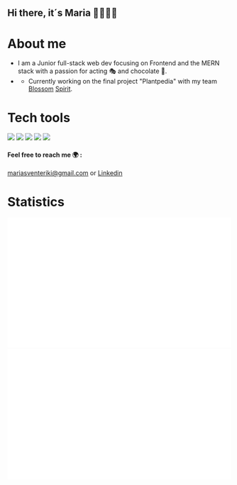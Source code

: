 ## Hi there, it´s Maria 👋👩🏼‍💻
# About me
* I am a Junior full-stack web dev focusing on Frontend and the MERN stack with a passion for acting 🎭 and chocolate 🍫. 
* * Currently working on the final project "Plantpedia" with my team 
[Blossom](https://github.com/aegli84/aegli84) [Spirit](https://github.com/NicklausDim).
# Tech tools 
<img with= "100" height= "100" src= "https://cdn.freebiesupply.com/logos/large/2x/react-1-logo-png-transparent.png"/>
<img with= "100" height= "100" src= "https://cdn.iconscout.com/icon/free/png-256/javascript-2038874-1720087.png"/>
<img with= "100" height= "100" src= "https://icon-library.com/images/html5-icon/html5-icon-13.jpg"/>
<img with= "100" height= "100" src= "https://icon-library.com/images/css-icon-png/css-icon-png-0.jpg"/>
<img with= "100" height= "100" src= "https://www.freepnglogos.com/uploads/javascript-png/javascript-vector-logo-yellow-png-transparent-javascript-vector-12.png"/>



#### Feel free to reach me 🌍 :
mariasventeriki@gmail.com or [Linkedin](https://www.linkedin.com/in/maria-sventeriki-4133a01b3/)
# Statistics
![](https://raw.githubusercontent.com/MariaSventeriki/statistics/b873ecf046ce8658a8fa68a346b8614b29d1759b/generated/languages.svg)
![](https://raw.githubusercontent.com/MariaSventeriki/statistics/b873ecf046ce8658a8fa68a346b8614b29d1759b/generated/overview.svg)




